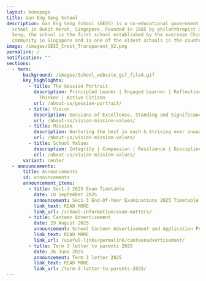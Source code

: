 ```yaml
---
layout: homepage
title: Gan Eng Seng School
description: Gan Eng Seng School (GESS) is a co-educational government secondary
  school in Bukit Merah, Singapore. Founded in 1885 by philanthropist Gan Eng
  Seng, the school is the first school established by the overseas Chinese
  community in Singapore and is one of the oldest schools in the country.
image: /images/GESS_Crest_Transparent_V2.png
permalink: /
notification: ""
sections:
  - hero:
      background: /images/School_website_gif_file4.gif
      key_highlights:
        - title: The Gessian Portrait
          description: Principled Leader | Engaged Learner | Reflective & Innovative
            Thinker | Active Citizen
          url: /about-us/gessian-portrait/
        - title: Vision
          description: Gessians of Excellence, Standing and Significance
          url: /about-us/vision-mission-values/
        - title: Mission
          description: Nurturing the best in each & Striving ever onward
          url: /about-us/vision-mission-values/
        - title: School Values
          description: Integrity | Compassion | Resilience | Discipline | Respect
          url: /about-us/vision-mission-values/
      variant: center
  - announcements:
      title: Announcements
      id: announcements
      announcement_items:
        - title: Sec1-3 2025 Exam Timetable
          date: 10 September 2025
          announcement: Sec1-3 End-Of-Year Examinations 2025 Timetable
          link_text: READ MORE
          link_url: /school-information/exam-matters/
        - title: Canteen Advertisement
          date: 29 August 2025
          announcement: School Canteen Advertisement and Application Procedure
          link_text: READ MORE
          link_url: /useful-links/permalink/canteenadvertisement/
        - title: Term 3 letter to parents 2025
          date: 26 June 2025
          announcement: Term 3 letter 2025
          link_text: READ MORE
          link_url: /term-3-letter-to-parents-2025/
---
```

